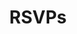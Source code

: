 ---
title: RSVPs
pagination:
  data: collections.rsvps
  size: 5000
  alias: posts
layout: layouts/posts
permalink: "{{ page.fileSlug }}/"
---